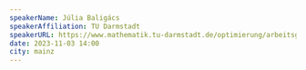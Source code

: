 ```yaml
---
speakerName: Júlia Baligács
speakerAffiliation: TU Darmstadt
speakerURL: https://www.mathematik.tu-darmstadt.de/optimierung/arbeitsgruppe_optimierung/personen_1/personendetails/julia_baligacs.en.jsp
date: 2023-11-03 14:00
city: mainz
---
```

